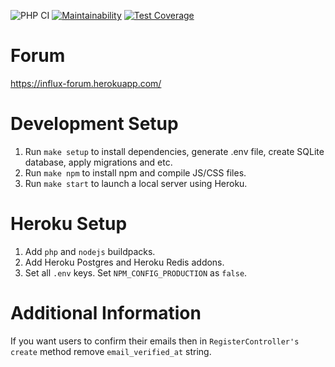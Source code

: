 ![PHP CI](https://github.com/InfluxOW/laracasts-project-3/workflows/PHP%20CI/badge.svg)
[![Maintainability](https://api.codeclimate.com/v1/badges/a9017db863a4cdeec91f/maintainability)](https://codeclimate.com/github/InfluxOW/laracasts-project-3/maintainability)
[![Test Coverage](https://api.codeclimate.com/v1/badges/a9017db863a4cdeec91f/test_coverage)](https://codeclimate.com/github/InfluxOW/laracasts-project-3/test_coverage)

# Forum
https://influx-forum.herokuapp.com/

# Development Setup
1. Run `make setup` to install dependencies, generate .env file, create SQLite database, apply migrations and etc.
2. Run `make npm` to install npm and compile JS/CSS files.
3. Run `make start` to launch a local server using Heroku.
# Heroku Setup
1. Add `php` and `nodejs` buildpacks.
2. Add Heroku Postgres and Heroku Redis addons.
3. Set all `.env` keys. Set `NPM_CONFIG_PRODUCTION` as `false`.
# Additional Information
If you want users to confirm their emails then in `RegisterController's` `create` method remove `email_verified_at` string. 
